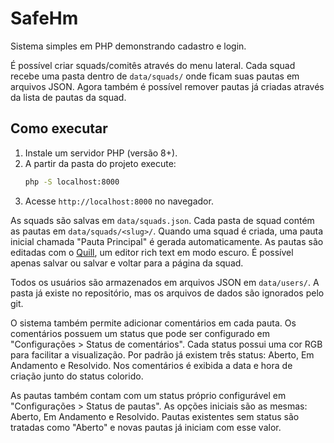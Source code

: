# SafeHm

Sistema simples em PHP demonstrando cadastro e login.

É possível criar squads/comitês através do menu lateral. Cada squad recebe uma pasta dentro de `data/squads/` onde ficam suas pautas em arquivos JSON.
Agora também é possível remover pautas já criadas através da lista de pautas da squad.

## Como executar

1. Instale um servidor PHP (versão 8+).
2. A partir da pasta do projeto execute:
   ```bash
   php -S localhost:8000
   ```
3. Acesse `http://localhost:8000` no navegador.

As squads são salvas em `data/squads.json`.
Cada pasta de squad contém as pautas em `data/squads/<slug>/`. Quando uma squad é
criada, uma pauta inicial chamada "Pauta Principal" é gerada automaticamente.
As pautas são editadas com o [Quill](https://quilljs.com/), um editor rich text em modo escuro. É possível apenas salvar ou salvar e voltar para a página da squad.

Todos os usuários são armazenados em arquivos JSON em `data/users/`. A pasta já existe no repositório, mas os arquivos de dados são ignorados pelo git.

O sistema também permite adicionar comentários em cada pauta. Os comentários possuem um status que pode ser configurado em "Configurações > Status de comentários". Cada status possui uma cor RGB para facilitar a visualização. Por padrão já existem três status: Aberto, Em Andamento e Resolvido. Nos comentários é exibida a data e hora de criação junto do status colorido.

As pautas também contam com um status próprio configurável em "Configurações > Status de pautas". As opções iniciais são as mesmas: Aberto, Em Andamento e Resolvido. Pautas existentes sem status são tratadas como "Aberto" e novas pautas já iniciam com esse valor.
